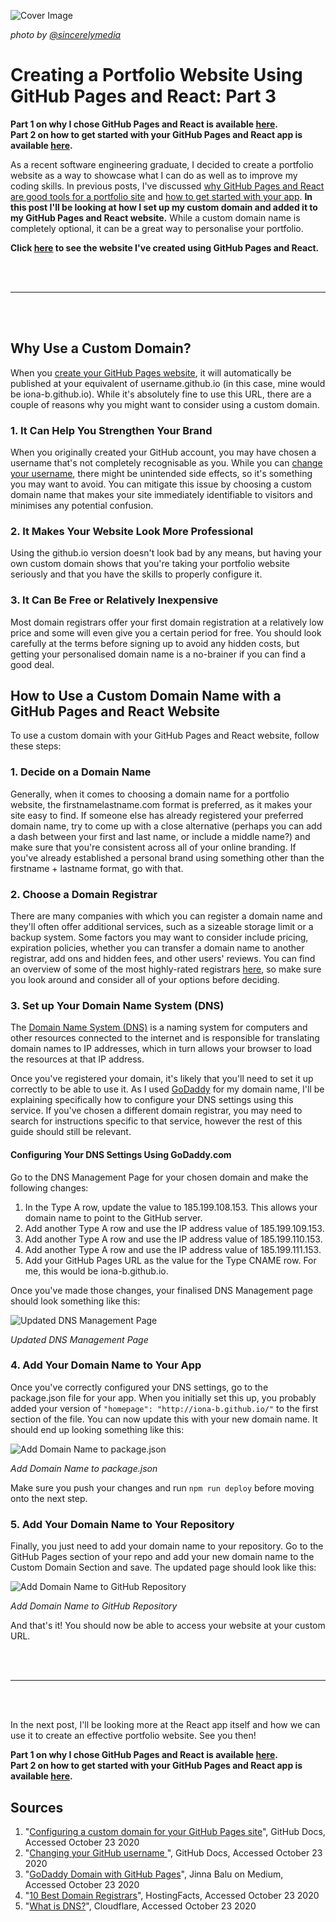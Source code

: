 ![Cover Image](./cover-image.jpg)

*photo by [@sincerelymedia](https://unsplash.com/@sincerelymedia)*

# Creating a Portfolio Website Using GitHub Pages and React: Part 3

**Part 1 on why I chose GitHub Pages and React is available [here](https://dev.to/ionabrabender/creating-a-portfolio-website-using-github-pages-and-react-part-1-1mm4).**
<br>
**Part 2 on how to get started with your GitHub Pages and React app is available [here](https://dev.to/ionabrabender/creating-a-portfolio-website-using-github-pages-and-react-part-2-16e1).**

As a recent software engineering graduate, I decided to create a portfolio website as a way to showcase what I can do as well as to improve my coding skills. In previous posts, I've discussed [why GitHub Pages and React are good tools for a portfolio site](https://dev.to/ionabrabender/creating-a-portfolio-website-using-github-pages-and-react-part-1-1mm4) and [how to get started with your app](https://dev.to/ionabrabender/creating-a-portfolio-website-using-github-pages-and-react-part-2-16e1). **In this post I'll be looking at how I set up my custom domain and added it to my GitHub Pages and React website.** While a custom domain name is completely optional, it can be a great way to personalise your portfolio.

**Click [here](https://ionabrabender.com/) to see the website I've created using GitHub Pages and React.**

<br></br>
***
<br></br>

## Why Use a Custom Domain?

When you [create your GitHub Pages website](https://dev.to/ionabrabender/creating-a-portfolio-website-using-github-pages-and-react-part-2-16e1), it will automatically be published at your equivalent of username.github.io (in this case, mine would be iona-b.github.io). While it's absolutely fine to use this URL, there are a couple of reasons why you might want to consider using a custom domain.

### 1. It Can Help You Strengthen Your Brand

When you originally created your GitHub account, you may have chosen a username that's not completely recognisable as you. While you can [change your username](https://docs.github.com/en/free-pro-team@latest/github/setting-up-and-managing-your-github-user-account/changing-your-github-username), there might be unintended side effects, so it's something you may want to avoid. You can mitigate this issue by choosing a custom domain name that makes your site immediately identifiable to visitors and minimises any potential confusion.

### 2. It Makes Your Website Look More Professional

Using the github.io version doesn't look bad by any means, but having your own custom domain shows that you're taking your portfolio website seriously and that you have the skills to properly configure it.

### 3. It Can Be Free or Relatively Inexpensive

Most domain registrars offer your first domain registration at a relatively low price and some will even give you a certain period for free. You should look carefully at the terms before signing up to avoid any hidden costs, but getting your personalised domain name is a no-brainer if you can find a good deal.

## How to Use a Custom Domain Name with a GitHub Pages and React Website

To use a custom domain with your GitHub Pages and React website, follow these steps:

### 1. Decide on a Domain Name

Generally, when it comes to choosing a domain name for a portfolio website, the firstnamelastname.com format is preferred, as it makes your site easy to find. If someone else has already registered your preferred domain name, try to come up with a close alternative (perhaps you can add a dash between your first and last name, or include a middle name?) and make sure that you're consistent across all of your online branding. If you've already established a personal brand using something other than the firstname + lastname format, go with that.

### 2. Choose a Domain Registrar

There are many companies with which you can register a domain name and they'll often offer additional services, such as a sizeable storage limit or a backup system. Some factors you may want to consider include pricing, expiration policies, whether you can transfer a domain name to another registrar, add ons and hidden fees, and other users' reviews. You can find an overview of some of the most highly-rated registrars [here](https://hostingfacts.com/domain-registrars/), so make sure you look around and consider all of your options before deciding.

### 3. Set up Your Domain Name System (DNS)

The [Domain Name System (DNS)](https://www.cloudflare.com/learning/dns/what-is-dns/) is a naming system for computers and other resources connected to the internet and is responsible for translating domain names to IP addresses, which in turn allows your browser to load the resources at that IP address.

Once you've registered your domain, it's likely that you'll need to set it up correctly to be able to use it. As I used [GoDaddy](https://www.godaddy.com/offers/brand/repeat?isc=goodbr01&gclid=CjwKCAjw_sn8BRBrEiwAnUGJDqZz7ciO66I91q57s-7fVxRyhhGnnjm08IBfArEepTcUNbdbRNvJiRoC2_wQAvD_BwE&gclsrc=aw.ds) for my domain name, I'll be explaining specifically how to configure your DNS settings using this service. If you've chosen a different domain registrar, you may need to search for instructions specific to that service, however the rest of this guide should still be relevant.

#### **Configuring Your DNS Settings Using GoDaddy.com**
Go to the DNS Management Page for your chosen domain and make the following changes:

1. In the Type A row, update the value to 185.199.108.153. This allows your domain name to point to the GitHub server.
2. Add another Type A row and use the IP address value of 185.199.109.153.
3. Add another Type A row and use the IP address value of 185.199.110.153.
4. Add another Type A row and use the IP address value of 185.199.111.153.
5. Add your GitHub Pages URL as the value for the Type CNAME row. For me, this would be iona-b.github.io.

Once you've made those changes, your finalised DNS Management page should look something like this:

![Updated DNS Management Page](./dns-management.png)

*Updated DNS Management Page*

### 4. Add Your Domain Name to Your App

Once you've correctly configured your DNS settings, go to the package.json file for your app. When you initially set this up, you probably added your version of ```"homepage": "http://iona-b.github.io/"``` to the first section of the file. You can now update this with your new domain name. It should end up looking something like this:

![Add Domain Name to package.json](./add-domain-name-to-package-json.png)

*Add Domain Name to package.json*

Make sure you push your changes and run ```npm run deploy``` before moving onto the next step.

### 5. Add Your Domain Name to Your Repository

Finally, you just need to add your domain name to your repository. Go to the GitHub Pages section of your repo and add your new domain name to the Custom Domain Section and save. The updated page should look like this: 

![Add Domain Name to GitHub Repository](./add-custom-domain-to-github-pages.png)

*Add Domain Name to GitHub Repository*

And that's it! You should now be able to access your website at your custom URL.

<br></br>
***
<br></br>

In the next post, I'll be looking more at the React app itself and how we can use it to create an effective portfolio website. See you then!

**Part 1 on why I chose GitHub Pages and React is available [here](https://dev.to/ionabrabender/creating-a-portfolio-website-using-github-pages-and-react-part-1-1mm4).**
<br>
**Part 2 on how to get started with your GitHub Pages and React app is available [here](https://dev.to/ionabrabender/creating-a-portfolio-website-using-github-pages-and-react-part-2-16e1).**

## Sources
1. "[Configuring a custom domain for your GitHub Pages site](https://docs.github.com/en/free-pro-team@latest/github/working-with-github-pages/configuring-a-custom-domain-for-your-github-pages-site)", GitHub Docs, Accessed October 23 2020
2. "[Changing your GitHub username
](hhttps://docs.github.com/en/free-pro-team@latest/github/setting-up-and-managing-your-github-user-account/changing-your-github-username)", GitHub Docs, Accessed October 23 2020
2. "[GoDaddy Domain with GitHub Pages](https://medium.com/@JinnaBalu/godaddy-domain-with-github-pages-62aed906d4ef)", Jinna Balu on Medium, Accessed October 23 2020
3. "[10 Best Domain Registrars](https://hostingfacts.com/domain-registrars/)", HostingFacts, Accessed October 23 2020
4. "[What is DNS?](https://www.cloudflare.com/learning/dns/what-is-dns/)", Cloudflare, Accessed October 23 2020
